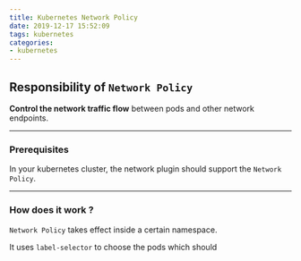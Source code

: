 ```yaml
---
title: Kubernetes Network Policy
date: 2019-12-17 15:52:09
tags: kubernetes
categories:
- kubernetes
---
```


## Responsibility of `Network Policy`

**Control the network traffic flow** between pods and other network endpoints.

---

### Prerequisites

In your kubernetes cluster, the network plugin should support the `Network Policy`.

---

### How does it work ?

`Network Policy` takes effect inside a certain namespace. 

It uses `label-selector` to choose the pods which should 